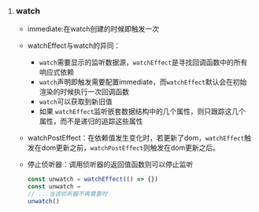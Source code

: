 1. ### watch

   - immediate:在watch创建的时候即触发一次
   - watchEffect与watch的异同：
     - `watch`需要显示的监听数据源，`watchEffect`是寻找回调函数中的所有响应式依赖
     - `watch`声明即触发需要配置immediate，而`watchEffect`默认会在初始渲染的时候执行一次回调函数
     - `watch`可以获取到新旧值
     - 如果 `watchEffect`监听嵌套数据结构中的几个属性，则只跟踪这几个属性，而不是递归的追踪这些属性

   - watchPostEffect：在依赖值发生变化时，若更新了dom，`watchEffect`触发在dom更新之前，`watchPostEffect`则触发在dom更新之后。

   - 停止侦听器：调用侦听器的返回值函数则可以停止监听

     ```js
     const unwatch = watchEffect(() => {})
     const unwatch = 
     // ...当该侦听器不再需要时
     unwatch()
     ```

     